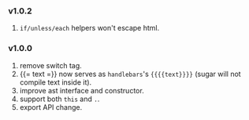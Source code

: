 ### v1.0.2

1. `if/unless/each` helpers won't escape html.

### v1.0.0

1. remove switch tag.
2. {{= text =}} now serves as `handlebars`'s `{{{{text}}}}` (sugar will not compile text inside it).
3. improve ast interface and constructor.
4. support both `this` and `.`.
5. export API change.
